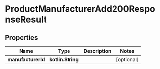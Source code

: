 
# ProductManufacturerAdd200ResponseResult

## Properties
| Name | Type | Description | Notes |
| ------------ | ------------- | ------------- | ------------- |
| **manufacturerId** | **kotlin.String** |  |  [optional] |



